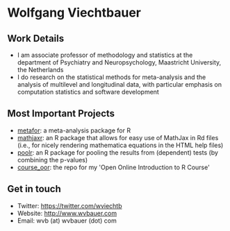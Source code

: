# Wolfgang Viechtbauer

## Work Details

- I am associate professor of methodology and statistics at the department of Psychiatry and Neuropsychology, Maastricht University, the Netherlands
- I do research on the statistical methods for meta-analysis and the analysis of multilevel and longitudinal data, with particular emphasis on computation statistics and software development

## Most Important Projects

- [metafor](https://github.com/wviechtb/metafor): a meta-analysis package for R
- [mathjaxr](https://github.com/wviechtb/mathjaxr): an R package that allows for easy use of MathJax in Rd files (i.e., for nicely rendering mathematica equations in the HTML help files)
- [poolr](https://github.com/ozancinar/poolr): an R package for pooling the results from (dependent) tests (by combining the p-values)
- [course_oor](https://github.com/wviechtb/course_oor): the repo for my 'Open Online Introduction to R Course'

## Get in touch

- Twitter: https://twitter.com/wviechtb
- Website: http://www.wvbauer.com
- Email: wvb (at) wvbauer (dot) com
